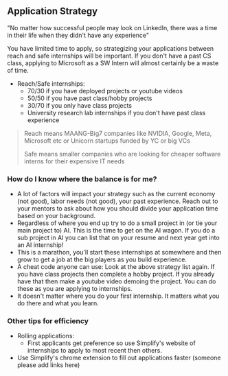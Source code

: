 ## Application Strategy

"No matter how successful people may look on LinkedIn, there was a time in their life when they didn't have any experience"

You have limited time to apply, so strategizing your applications between reach and safe internships will be important. If you don't have a past CS class, applying to Microsoft as a SW Intern will almost certainly be a waste of time. 
- Reach/Safe internships:
  - 70/30 if you have deployed projects or youtube videos
  - 50/50 if you have past class/hobby projects  
  - 30/70 if you only have class projects
  - University research lab internships if you don't have past class experience
> Reach means MAANG-Big7 companies like NVIDIA, Google, Meta, Microsoft etc or Unicorn startups funded by YC or big VCs
> 
> Safe means smaller companies who are looking for cheaper software interns for their expensive IT needs

### How do I know where the balance is for me? 
- A lot of factors will impact your strategy such as the current economy (not good), labor needs (not good), your past experience. Reach out to your mentors to ask about how you should divide your application time based on your background.
- Regardless of where you end up try to do a small project in (or tie your main project to) AI. This is the time to get on the AI wagon. If you do a sub project in AI you can list that on your resume and next year get into an AI internship!
- This is a marathon, you'll start these internships at somewhere and then grow to get a job at the big players as you build experience.
- A cheat code anyone can use: Look at the above strategy list again. If you have class projects then complete a hobby project. If you already have that then make a youtube video demoing the project. You can do these as you are applying to internships. 
- It doesn't matter where you do your first internship. It matters what you do there and what you learn. 

### Other tips for efficiency
- Rolling applications: 
  - First applicants get preference so use Simplify's website of internships to apply to most recent then others. 
- Use Simplify's chrome extension to fill out applications faster (someone please add links here)

